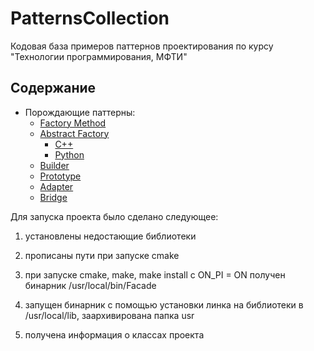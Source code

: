 # PatternsCollection
Кодовая база примеров паттернов проектирования по курсу "Технологии программирования, МФТИ"

## Содержание

* Порождающие паттерны:
  * [Factory Method](/FactoryMethod/python-source)
  * [Abstract Factory](/AbstractFactory)
    * [C++](/AbstractFactory/cpp-source)
    * [Python](/AbstractFactory/python-source)
  * [Builder](/Builder/python-source)
  * [Prototype](/Prototype/cpp-source)
  * [Adapter](/Adapter/cpp-source)
  * [Bridge](/Bridge/cpp-source)
  
 Для запуска проекта было сделано следующее:
 
 1) установлены недостающие библиотеки
 
 2) прописаны пути при запуске cmake
 
 3) при запуске cmake, make, make install с ON_PI = ON получен бинарник /usr/local/bin/Facade
 
 4) запущен бинарник с помощью установки линка на библиотеки в /usr/local/lib, заархивирована папка usr
 
 5) получена информация о классах проекта
